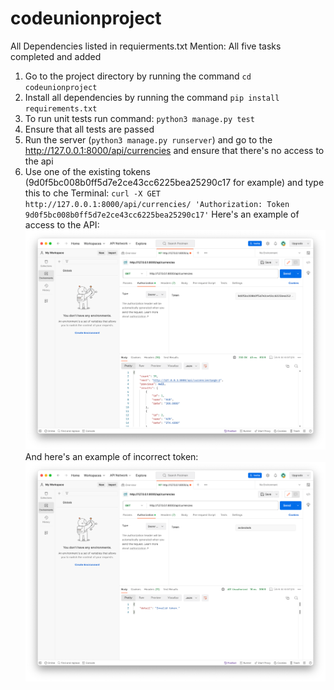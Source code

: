# codeunionproject

All Dependencies listed in requierments.txt
Mention: All five tasks completed and added
1. Go to the project directory by running the command ``` cd codeunionproject ```
2. Install all dependencies by running the command ``` pip install requirements.txt ```
3. To run unit tests run command: ``` python3 manage.py test ```
4. Ensure that all tests are passed
5. Run the server (``` python3 manage.py runserver ```) and go to the http://127.0.0.1:8000/api/currencies and ensure that there's no access to the api
6. Use one of the existing tokens (9d0f5bc008b0ff5d7e2ce43cc6225bea25290c17 for example) and type this to che Terminal: ``` curl -X GET http://127.0.0.1:8000/api/currencies/ 'Authorization: Token 9d0f5bc008b0ff5d7e2ce43cc6225bea25290c17' ```
   Here's an example of access to the API:
   ![alt text](https://github.com/pr0gram1st/codeunionproject/blob/main/success.png?raw=true)
   And here's an example of incorrect token:
   ![alt text](https://github.com/pr0gram1st/codeunionproject/blob/main/fail.png?raw=true)



